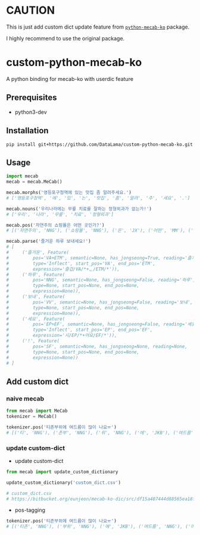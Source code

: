 # CAUTION
This is just add custom dict update feature from [`python-mecab-ko`](https://github.com/jonghwanhyeon/python-mecab-ko) package.

I highly recommend to use the original package.

# custom-python-mecab-ko
A python binding for mecab-ko with userdic feature


## Prerequisites
- python3-dev

## Installation
```
pip install git+https://github.com/DataLama/custom-python-mecab-ko.git
```

## Usage
```python
import mecab
mecab = mecab.MeCab()

mecab.morphs('영등포구청역에 있는 맛집 좀 알려주세요.')
# ['영등포구청역', '에', '있', '는', '맛집', '좀', '알려', '주', '세요', '.']

mecab.nouns('우리나라에는 무릎 치료를 잘하는 정형외과가 없는가!')
# ['우리', '나라', '무릎', '치료', '정형외과']

mecab.pos('자연주의 쇼핑몰은 어떤 곳인가?')
# [('자연주의', 'NNG'), ('쇼핑몰', 'NNG'), ('은', 'JX'), ('어떤', 'MM'), ('곳', 'NNG'), ('인가', 'VCP+EF'), ('?', 'SF')]

mecab.parse('즐거운 하루 보내세요!')
# [
#     ('즐거운', Feature(
#         pos='VA+ETM', semantic=None, has_jongseong=True, reading='즐거운',
#         type='Inflect', start_pos='VA', end_pos='ETM',
#         expression='즐겁/VA/*+ᆫ/ETM/*')),
#     ('하루', Feature(
#         pos='NNG', semantic=None, has_jongseong=False, reading='하루',
#         type=None, start_pos=None, end_pos=None,
#         expression=None)),
#     ('보내', Feature(
#         pos='VV', semantic=None, has_jongseong=False, reading='보내',
#         type=None, start_pos=None, end_pos=None,
#         expression=None)),
#     ('세요', Feature(
#         pos='EP+EF', semantic=None, has_jongseong=False, reading='세요',
#         type='Inflect', start_pos='EP', end_pos='EF',
#         expression='시/EP/*+어요/EF/*')),
#     ('!', Feature(
#         pos='SF', semantic=None, has_jongseong=None, reading=None,
#         type=None, start_pos=None, end_pos=None,
#         expression=None))
# ]
```

## Add custom dict

### naive mecab
```python
from mecab import MeCab
tokenizer = MeCab()

tokenizer.pos('티존부위에 여드름이 많이 나요ㅠ')
# [('티', 'NNG'), ('존부', 'NNG'), ('위', 'NNG'), ('에', 'JKB'), ('여드름', 'NNG'), ('이', 'JKS'), ('많이', 'MAG'), ('나', 'NP'), ('요', 'JX'), ('ㅠ', 'UNKNOWN')]
```

### update custom-dict
- update custom-dict
```python
from mecab import update_custom_dictionary

update_custom_dictionary('custom_dict.csv')

# custom_dict.csv
# https://bitbucket.org/eunjeon/mecab-ko-dic/src/df15a487444d88565ea18f8250330276497cc9b9/final/user-dic/README.md
```
- pos-tagging

```python
tokenizer.pos('티존부위에 여드름이 많이 나요ㅠ')
# [('티존', 'NNG'), ('부위', 'NNG'), ('에', 'JKB'), ('여드름', 'NNG'), ('이', 'JKS'), ('많이', 'MAG'), ('나', 'NP'), ('요', 'JX'), ('ㅠ', 'UNKNOWN')]
```
